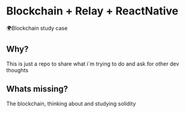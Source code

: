 # Blockchain + Relay + ReactNative
🌍Blockchain study case

## Why?
This is just a repo to share what i`m trying to do and ask for other dev thoughts

## Whats missing?
The blockchain, thinking about and studying solidity
